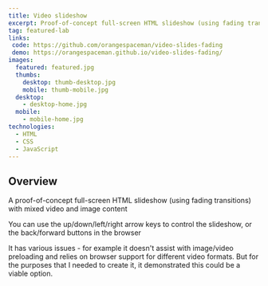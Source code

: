 ```yaml
---
title: Video slideshow
excerpt: Proof-of-concept full-screen HTML slideshow (using fading transitions) with mixed video and image content
tag: featured-lab
links:
 code: https://github.com/orangespaceman/video-slides-fading
 demo: https://orangespaceman.github.io/video-slides-fading/
images:
  featured: featured.jpg
  thumbs:
    desktop: thumb-desktop.jpg
    mobile: thumb-mobile.jpg
  desktop:
    - desktop-home.jpg
  mobile:
    - mobile-home.jpg
technologies:
  - HTML
  - CSS
  - JavaScript
---
```


## Overview

A proof-of-concept full-screen HTML slideshow (using fading transitions) with mixed video and image content

You can use the up/down/left/right arrow keys to control the slideshow, or the back/forward buttons in the browser

It has various issues - for example it doesn't assist with image/video preloading and relies on browser support for different video formats. But for the purposes that I needed to create it, it demonstrated this could be a viable option.
